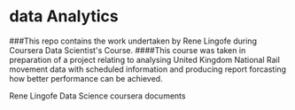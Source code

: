 data Analytics
============
###This repo contains the work undertaken by Rene Lingofe during Coursera Data Scientist's Course.
####This course was taken in preparation of a project relating to analysing United Kingdom National Rail movement data with scheduled information and producing report forcasting how better performance can be achieved.


Rene Lingofe Data Science coursera documents
